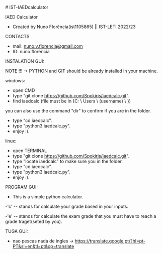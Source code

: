 \# IST-IAEDcalculator

IAED Calculator
- Created by Nuno Florência(ist1105865) || IST-LETI 2022/23

CONTACTS

- mail: nuno.v.florencia@gmail.com
- IG: nuno.florencia



INSTALATION  GUI:

NOTE !!! -> PYTHON and GIT should be already installed in your machine.


windows:

- open CMD
- type "git clone https://github.com/Spokiris/iaedcalc.git".
- find iaedcalc (file must be in {C: \ Users \ (username) \ })

you can also use the command "dir" to confirm if you are in the folder.

- type "cd iaedcalc".
- type "python3 iaedcalc.py".
- enjoy :).


linux:

- open TERMINAL
- type "git clone https://github.com/Spokiris/iaedcalc.git".
- type "locate iaedcalc" to make sure you in the folder.
- type "cd iaedcalc".
- type "python3 iaedcalc.py".
- enjoy :).



PROGRAM GUI:

- This is a simple python calculator.

-'c' -- stands for calculate your grade based in your inputs.

-'e' -- stands for calculate the exam grade that you must have to reach a grade traget(seted by you).


TUGA GUI:
- nao pescas nada de ingles -> https://translate.google.pt/?hl=pt-PT&sl=en&tl=pt&op=translate












